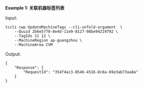 **Example 1: 关联机器标签列表**



Input: 

```
tccli cwp UpdateMachineTags --cli-unfold-argument  \
    --Quuid 2b6e5770-8e4d-11e9-8127-98be94219792 \
    --TagIds 11 12 \
    --MachineRegion ap-guangzhou \
    --MachineArea CVM
```

Output: 
```
{
    "Response": {
        "RequestId": "354f4ac3-8546-4516-8c8a-69e3ab73aa8a"
    }
}
```

